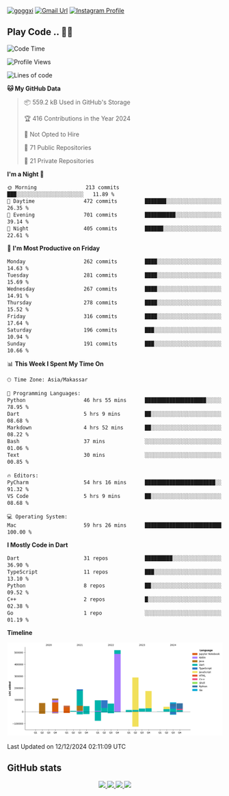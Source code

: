 [![goggxi](https://img.shields.io/badge/Portofolio-Goggxi-orange)](https://goggxi.github.io)
[![Gmail Url](https://img.shields.io/twitter/url?label=Goggxi@gmail.com&logo=gmail&style=social&url=http%3A%2F%2Fmailto%3Acontact.Goggxi@gmail.com)](mailto:Goggxi@gmail.com) [![Instagram Profile](https://img.shields.io/twitter/url?label=moh_rifkan&logo=instagram&style=social&url=https://www.instagram.com/moh_rifkan/)](https://www.instagram.com/moh_rifkan/)

## Play Code .. 💬🚀

<!-- [![Moh Rifkan GitHub stats](https://github-readme-stats.vercel.app/api?username=goggxi&count_private=true&show_icons=true&theme=dracula&custom_title=Goggxi%20Statistic%20🚀)](https://github.com/goggxi/goggxi)

[![Top Langs](https://github-readme-stats.vercel.app/api/top-langs/?username=goggxi&langs_count=8&layout=compact&show_icons=true&theme=dracula)](https://github.com/goggxi/goggxi) -->

<!--START_SECTION:waka-->
![Code Time](http://img.shields.io/badge/Code%20Time-3%2C739%20hrs%2048%20mins-blue)

![Profile Views](http://img.shields.io/badge/Profile%20Views-2-blue)

![Lines of code](https://img.shields.io/badge/From%20Hello%20World%20I%27ve%20Written-1.9%20million%20lines%20of%20code-blue)

**🐱 My GitHub Data** 

> 📦 559.2 kB Used in GitHub's Storage 
 > 
> 🏆 416 Contributions in the Year 2024
 > 
> 🚫 Not Opted to Hire
 > 
> 📜 71 Public Repositories 
 > 
> 🔑 21 Private Repositories 
 > 
**I'm a Night 🦉** 

```text
🌞 Morning                213 commits         ███░░░░░░░░░░░░░░░░░░░░░░   11.89 % 
🌆 Daytime                472 commits         ███████░░░░░░░░░░░░░░░░░░   26.35 % 
🌃 Evening                701 commits         ██████████░░░░░░░░░░░░░░░   39.14 % 
🌙 Night                  405 commits         ██████░░░░░░░░░░░░░░░░░░░   22.61 % 
```
📅 **I'm Most Productive on Friday** 

```text
Monday                   262 commits         ████░░░░░░░░░░░░░░░░░░░░░   14.63 % 
Tuesday                  281 commits         ████░░░░░░░░░░░░░░░░░░░░░   15.69 % 
Wednesday                267 commits         ████░░░░░░░░░░░░░░░░░░░░░   14.91 % 
Thursday                 278 commits         ████░░░░░░░░░░░░░░░░░░░░░   15.52 % 
Friday                   316 commits         ████░░░░░░░░░░░░░░░░░░░░░   17.64 % 
Saturday                 196 commits         ███░░░░░░░░░░░░░░░░░░░░░░   10.94 % 
Sunday                   191 commits         ███░░░░░░░░░░░░░░░░░░░░░░   10.66 % 
```


📊 **This Week I Spent My Time On** 

```text
🕑︎ Time Zone: Asia/Makassar

💬 Programming Languages: 
Python                   46 hrs 55 mins      ████████████████████░░░░░   78.95 % 
Dart                     5 hrs 9 mins        ██░░░░░░░░░░░░░░░░░░░░░░░   08.68 % 
Markdown                 4 hrs 52 mins       ██░░░░░░░░░░░░░░░░░░░░░░░   08.22 % 
Bash                     37 mins             ░░░░░░░░░░░░░░░░░░░░░░░░░   01.06 % 
Text                     30 mins             ░░░░░░░░░░░░░░░░░░░░░░░░░   00.85 % 

🔥 Editors: 
PyCharm                  54 hrs 16 mins      ███████████████████████░░   91.32 % 
VS Code                  5 hrs 9 mins        ██░░░░░░░░░░░░░░░░░░░░░░░   08.68 % 

💻 Operating System: 
Mac                      59 hrs 26 mins      █████████████████████████   100.00 % 
```

**I Mostly Code in Dart** 

```text
Dart                     31 repos            █████████░░░░░░░░░░░░░░░░   36.90 % 
TypeScript               11 repos            ███░░░░░░░░░░░░░░░░░░░░░░   13.10 % 
Python                   8 repos             ██░░░░░░░░░░░░░░░░░░░░░░░   09.52 % 
C++                      2 repos             █░░░░░░░░░░░░░░░░░░░░░░░░   02.38 % 
Go                       1 repo              ░░░░░░░░░░░░░░░░░░░░░░░░░   01.19 % 
```



**Timeline**

![Lines of Code chart](https://raw.githubusercontent.com/Goggxi/Goggxi/main/assets/bar_graph.png)


 Last Updated on 12/12/2024 02:11:09 UTC
<!--END_SECTION:waka-->

## GitHub stats

<p align="center">
  <a href="https://github.com/goggxi">
    <img src="http://github-profile-summary-cards.vercel.app/api/cards/profile-details?username=goggxi&theme=transparent" />
  </a>
  <a href="https://github.com/goggxi">
    <img src="https://github-readme-streak-stats.herokuapp.com/?user=goggxi&hide_border=true&card_width=338&theme=transparent" />
  </a>
  <a href="https://github.com/goggxi">
    <img src="http://github-profile-summary-cards.vercel.app/api/cards/stats?username=goggxi&theme=transparent" />
  </a>
  <a href="https://github.com/goggxi">
    <img src="https://github-readme-stats.vercel.app/api/top-langs/?username=goggxi&langs_count=10&exclude_repo=&hide=c,makefile,html,css,sass,nix,nunjucks,tsql,dockerfile,shell&card_width=699&hide_border=true&theme=transparent" />
  </a>
  <!-- <br/>
  <a href="https://github.com/goggxi">
    <img src="https://komarev.com/ghpvc/?username=goggxi&color=blue&style=flat" />
  </a> -->
</p>
